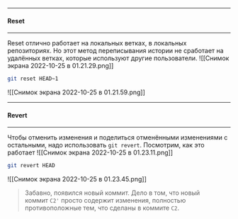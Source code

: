
----
#### Reset
---
Reset отлично работает на локальных ветках, в локальных репозиториях. Но этот метод переписывания истории не сработает на удалённых ветках, которые используют другие пользователи.
![[Снимок экрана 2022-10-25 в 01.21.29.png]]
```bash
git reset HEAD~1
```
![[Снимок экрана 2022-10-25 в 01.21.59.png]]



---
#### Revert
---
Чтобы отменить изменения и поделиться отменёнными изменениями с остальными, надо использовать `git revert`. Посмотрим, как это работает
![[Снимок экрана 2022-10-25 в 01.23.11.png]]
```bash
git revert HEAD
```
![[Снимок экрана 2022-10-25 в 01.23.45.png]]
> Забавно, появился новый коммит. Дело в том, что новый коммит `C2'` просто содержит изменения, полностью противоположные тем, что сделаны в коммите `C2`.

